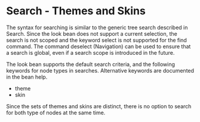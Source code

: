 # Search - Themes and Skins

The syntax for searching is similar to the generic tree search described in Search. Since the look bean does not support a current selection, the search is not scoped and the keyword select is not supported for the find command. The command deselect (Navigation) can be used to ensure that a search is global, even if a search scope is introduced in the future.

The look bean supports the default search criteria, and the following keywords for node types in searches. Alternative keywords are documented in the bean help.

-   theme
-   skin

Since the sets of themes and skins are distinct, there is no option to search for both type of nodes at the same time.


